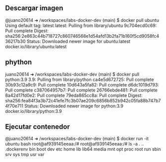 ## Descargar imagen


@juano20614 ➜ /workspaces/labs-docker-dev (main) $ docker pull ubuntu
Using default tag: latest
latest: Pulling from library/ubuntu
9c704ecd0c69: Pull complete 
Digest: sha256:2e863c44b718727c860746568e1d54afd13b2fa71b160f5cd9058fc436217b30
Status: Downloaded newer image for ubuntu:latest
docker.io/library/ubuntu:latest



## phython
juano20614 ➜ /workspaces/labs-docker-dev (main) $ docker pull python:3.9
3.9: Pulling from library/python
ca4e5d672725: Pull complete 
30b93c12a9c9: Pull complete 
10d643a5fa82: Pull complete 
d6dc1019d793: Pull complete 
c387064957b7: Pull complete 
26766ebde481: Pull complete 
8a42d17fd0e2: Pull complete 
79eda865cc8a: Pull complete 
Digest: sha256:fea84f3a3b72c41efe7fc3b07ae209c6856b852b942c05fa88b747b74f70e711
Status: Downloaded newer image for python:3.9
docker.io/library/python:3.9


## Ejecutar contenedor
@juano20614 ➜ /workspaces/labs-docker-dev (main) $ docker run -it ubuntu bash
root@af939145eeaa:/# 
root@af939145eeaa:/# ls -a
.  ..  .dockerenv  bin  boot  dev  etc  home  lib  lib64  media  mnt  opt  proc  root  run  sbin  srv  sys  tmp  usr  var



